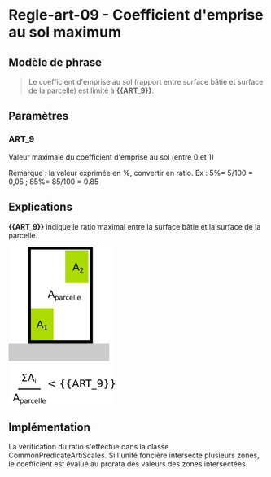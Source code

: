 #  Regle-art-09 - Coefficient d'emprise au sol maximum

## Modèle de phrase

> Le coefficient d'emprise au sol (rapport entre surface bâtie et surface de la parcelle) est limité à **{{ART_9}}**.

## Paramètres

### ART_9

Valeur maximale du coefficient d'emprise au sol (entre 0 et 1)

Remarque : la valeur exprimée en %, convertir en ratio. Ex : 5%= 5/100 = 0,05 ; 85%= 85/100 = 0.85

## Explications

**{{ART_9}}** indique le ratio maximal entre la surface bâtie et la surface de la parcelle.

![Image montrant la contrainte de distance entre deux  bâtiments](img/rule-art-009.png)

## Implémentation

La vérification du ratio s'effectue dans la classe CommonPredicateArtiScales. Si l'unité foncière intersecte plusieurs zones, le coefficient est évalué au prorata des valeurs des zones intersectées.
